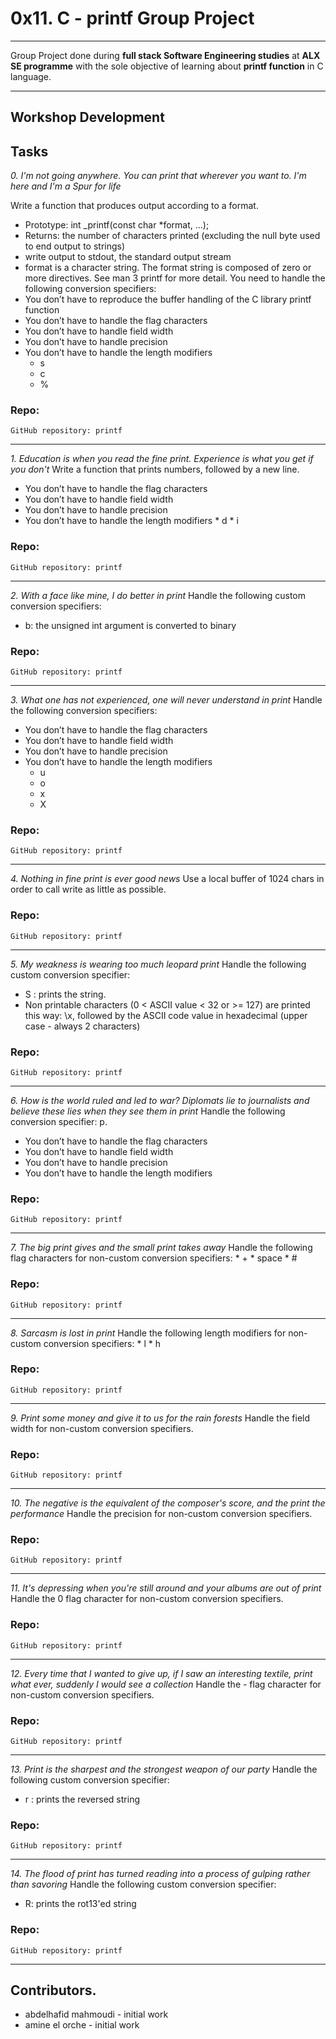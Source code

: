 # 0x11. C - printf Group Project
---
Group Project done during **full stack Software Engineering studies** at **ALX SE programme** with the sole objective of learning about **printf function** in C language.

---
Workshop Development
---
Tasks
---
_0. I'm not going anywhere. You can print that wherever you want to. I'm here and I'm a Spur for life_

Write a function that produces output according to a format.
* Prototype: int _printf(const char *format, ...);
* Returns: the number of characters printed (excluding the null byte used to end output to strings)
* write output to stdout, the standard output stream
* format is a character string. The format string is composed of zero or more directives. See man 3 printf for more detail. You need to handle the following conversion specifiers:
* You don’t have to reproduce the buffer handling of the C library printf function
* You don’t have to handle the flag characters
* You don’t have to handle field width
* You don’t have to handle precision
* You don’t have to handle the length modifiers
   * s
   * c
   * %

### Repo:
    GitHub repository: printf
---
_1. Education is when you read the fine print. Experience is what you get if you don't_
Write a function that prints numbers, followed by a new line.
* You don’t have to handle the flag characters
* You don’t have to handle field width
* You don’t have to handle precision
* You don’t have to handle the length modifiers
      * d
      * i
### Repo: 
    GitHub repository: printf
---
_2. With a face like mine, I do better in print_
Handle the following custom conversion specifiers:
* b: the unsigned int argument is converted to binary
### Repo: 
    GitHub repository: printf
---
_3. What one has not experienced, one will never understand in print_
Handle the following conversion specifiers:
 * You don’t have to handle the flag characters
 * You don’t have to handle field width
 * You don’t have to handle precision
 * You don’t have to handle the length modifiers
   * u
   * o
   * x
   * X
### Repo: 
    GitHub repository: printf
---
_4. Nothing in fine print is ever good news_
Use a local buffer of 1024 chars in order to call write as little as possible.
### Repo: 
    GitHub repository: printf
---
_5. My weakness is wearing too much leopard print_
Handle the following custom conversion specifier:
* S : prints the string.
* Non printable characters (0 < ASCII value < 32 or >= 127) are printed this way: \x, followed by the ASCII code value in hexadecimal (upper case - always 2 characters)
### Repo: 
    GitHub repository: printf
---
_6. How is the world ruled and led to war? Diplomats lie to journalists and believe these lies when they see them in print_
Handle the following conversion specifier: p.
* You don’t have to handle the flag characters
* You don’t have to handle field width
* You don’t have to handle precision
* You don’t have to handle the length modifiers
### Repo: 
    GitHub repository: printf
---
_7. The big print gives and the small print takes away_
Handle the following flag characters for non-custom conversion specifiers:
      * +
      * space
      * #
### Repo: 
    GitHub repository: printf
---
_8. Sarcasm is lost in print_
Handle the following length modifiers for non-custom conversion specifiers:
      * l
      * h
### Repo: 
    GitHub repository: printf
---
_9. Print some money and give it to us for the rain forests_
Handle the field width for non-custom conversion specifiers.
### Repo: 
    GitHub repository: printf
---
_10. The negative is the equivalent of the composer's score, and the print the performance_
Handle the precision for non-custom conversion specifiers.
### Repo: 
    GitHub repository: printf
---
_11. It's depressing when you're still around and your albums are out of print_
Handle the 0 flag character for non-custom conversion specifiers.
### Repo: 
    GitHub repository: printf
---
_12. Every time that I wanted to give up, if I saw an interesting textile, print what ever, suddenly I would see a collection_
Handle the - flag character for non-custom conversion specifiers.
### Repo: 
    GitHub repository: printf
---
_13. Print is the sharpest and the strongest weapon of our party_
Handle the following custom conversion specifier:
* r : prints the reversed string
### Repo: 
    GitHub repository: printf
---
_14. The flood of print has turned reading into a process of gulping rather than savoring_
Handle the following custom conversion specifier:
* R: prints the rot13'ed string
### Repo: 
    GitHub repository: printf
---
      
## Contributors.
* abdelhafid mahmoudi - initial work
* amine el orche - initial work
